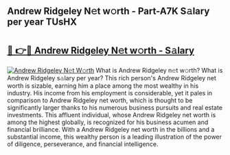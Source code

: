 ## Andrew Ridgeley N𝚎t w𝚘rth - Part-A7K S𝚊lary per year TUsHX

# <h2><a href="http://gc4qvq1.nevu.top/?p=Andrew+Ridgeley">🔗 👉🔴 Andrew Ridgeley N𝚎t w𝚘rth - S𝚊lary</a></h2>

[![Andrew Ridgeley N𝚎t W𝚘rth](https://i.imgur.com/Oavwk0R.jpeg)](http://gc4qvq1.nevu.top/?p=Andrew+Ridgeley)
What is Andrew Ridgeley n𝚎t w𝚘rth? What is Andrew Ridgeley s𝚊lary per year?
This rich person's Andrew Ridgeley net worth is sizable, earning him a place among the most wealthy in his industry. His income from his employment is considerable, yet it pales in comparison to Andrew Ridgeley net worth, which is thought to be significantly larger thanks to his numerous business pursuits and real estate investments. This affluent individual, whose Andrew Ridgeley net worth is among the highest globally, is recognized for his business acumen and financial brilliance. With a Andrew Ridgeley net worth in the billions and a substantial income, this wealthy person is a leading illustration of the power of diligence, perseverance, and financial intelligence.
